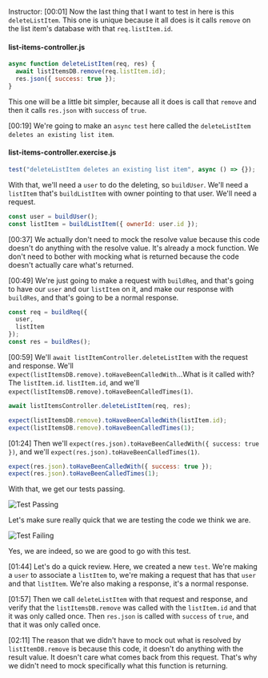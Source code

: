 Instructor: [00:01] Now the last thing that I want to test in here is this `deleteListItem`. This one is unique because it all does is it calls `remove` on the list item's database with that `req.listItem.id`.

#### list-items-controller.js

```javascript
async function deleteListItem(req, res) {
  await listItemsDB.remove(req.listItem.id);
  res.json({ success: true });
}
```

This one will be a little bit simpler, because all it does is call that `remove` and then it calls `res.json` with `success` of `true`.

[00:19] We're going to make an `async` `test` here called the `deleteListItem deletes an existing list item`.

#### list-items-controller.exercise.js

```javascript
test("deleteListItem deletes an existing list item", async () => {});
```

With that, we'll need a `user` to do the deleting, so `buildUser`. We'll need a `listItem` that's `buildListItem` with owner pointing to that user. We'll need a request.

```javascript
const user = buildUser();
const listItem = buildListItem({ ownerId: user.id });
```

[00:37] We actually don't need to mock the resolve value because this code doesn't do anything with the resolve value. It's already a mock function. We don't need to bother with mocking what is returned because the code doesn't actually care what's returned.

[00:49] We're just going to make a request with `buildReq`, and that's going to have our `user` and our `listItem` on it, and make our response with `buildRes`, and that's going to be a normal response.

```javascript
const req = buildReq({
  user,
  listItem
});
const res = buildRes();
```

[00:59] We'll `await listItemController.deleteListItem` with the request and response. We'll `expect(listItemsDB.remove).toHaveBeenCalledWith`...What is it called with? The `listItem.id`. `listItem.id`, and we'll `expect(listItemsDB.remove).toHaveBeenCalledTimes(1)`.

```javascript
await listItemsController.deleteListItem(req, res);

expect(listItemsDB.remove).toHaveBeenCalledWith(listItem.id);
expect(listItemsDB.remove).toHaveBeenCalledTimes(1);
```

[01:24] Then we'll `expect(res.json).toHaveBeenCalledWith({ success: true })`, and we'll `expect(res.json).toHaveBeenCalledTimes(1)`.

```javascript
expect(res.json).toHaveBeenCalledWith({ success: true });
expect(res.json).toHaveBeenCalledTimes(1);
```

With that, we get our tests passing.

![Test Passing](https://res.cloudinary.com/dg3gyk0gu/image/upload/v1575572534/transcript-images/22_scikit-learn-testing-resource-deletion-passing.jpg)

Let's make sure really quick that we are testing the code we think we are.

![Test Failing](https://res.cloudinary.com/dg3gyk0gu/image/upload/v1575572535/transcript-images/22_scikit-learn-testing-resource-deletion-failure.jpg)

Yes, we are indeed, so we are good to go with this test.

[01:44] Let's do a quick review. Here, we created a new `test`. We're making a `user` to associate a `listItem` to, we're making a request that has that `user` and that `listItem`. We're also making a response, it's a normal response.

[01:57] Then we call `deleteListItem` with that request and response, and verify that the `listItemsDB.remove` was called with the `listItem.id` and that it was only called once. Then `res.json` is called with `success` of `true`, and that it was only called once.

[02:11] The reason that we didn't have to mock out what is resolved by `listItemDB.remove` is because this code, it doesn't do anything with the result value. It doesn't care what comes back from this request. That's why we didn't need to mock specifically what this function is returning.
